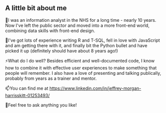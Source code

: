 ## A little bit about me

🔭I was an information analyst in the NHS for a long time - nearly 10 years. Now I've left the public sector and moved into a more front-end world, combining data skills with front-end design.

🌱I've got lots of experience writing R and T-SQL, fell in love with JavaScript and am getting there with it, and finally bit the Python bullet and have picked it up (definitely should have about 8 years ago!)

⚡What do I do well? Besides efficient and well-documented code, I know how to combine it with effective user experiences to make something that people will remember. I also have a love of presenting and talking publically, probably from years as a trainer and mentor. 

📫You can find me at https://www.linkedin.com/in/jeffrey-morgan-harrisskitt-01253493/

💬Feel free to ask anything you like!
